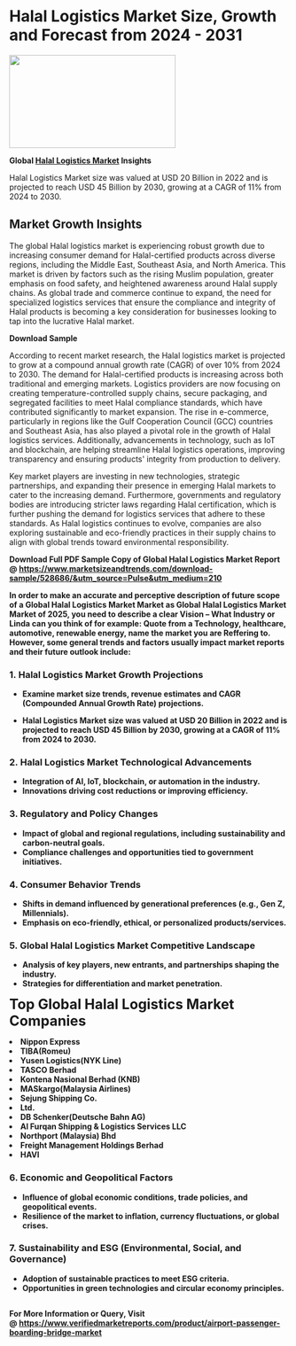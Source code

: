 <H1>Halal Logistics Market Size, Growth and Forecast from 2024 - 2031</H1><img class="aligncenter size-medium wp-image-584254" src="https://thirdeyenews.in/wp-content/uploads/2024/09/Global-Market-Research-300x168.jpeg" alt="" width="300" height="168" /><p><strong>Global&nbsp;<a href="https://www.marketsizeandtrends.com/download-sample/528686/&amp;utm_source=Pulse&amp;utm_medium=210">Halal Logistics Market</a> Insights</strong></p><p>Halal Logistics Market size was valued at USD 20 Billion in 2022 and is projected to reach USD 45 Billion by 2030, growing at a CAGR of 11% from 2024 to 2030.</p><p><h2>Market Growth Insights</h2> <p>The global Halal logistics market is experiencing robust growth due to increasing consumer demand for Halal-certified products across diverse regions, including the Middle East, Southeast Asia, and North America. This market is driven by factors such as the rising Muslim population, greater emphasis on food safety, and heightened awareness around Halal supply chains. As global trade and commerce continue to expand, the need for specialized logistics services that ensure the compliance and integrity of Halal products is becoming a key consideration for businesses looking to tap into the lucrative Halal market.</p> <p><strong>Download Sample</strong></p> <p>According to recent market research, the Halal logistics market is projected to grow at a compound annual growth rate (CAGR) of over 10% from 2024 to 2030. The demand for Halal-certified products is increasing across both traditional and emerging markets. Logistics providers are now focusing on creating temperature-controlled supply chains, secure packaging, and segregated facilities to meet Halal compliance standards, which have contributed significantly to market expansion. The rise in e-commerce, particularly in regions like the Gulf Cooperation Council (GCC) countries and Southeast Asia, has also played a pivotal role in the growth of Halal logistics services. Additionally, advancements in technology, such as IoT and blockchain, are helping streamline Halal logistics operations, improving transparency and ensuring products' integrity from production to delivery.</p> <p>Key market players are investing in new technologies, strategic partnerships, and expanding their presence in emerging Halal markets to cater to the increasing demand. Furthermore, governments and regulatory bodies are introducing stricter laws regarding Halal certification, which is further pushing the demand for logistics services that adhere to these standards. As Halal logistics continues to evolve, companies are also exploring sustainable and eco-friendly practices in their supply chains to align with global trends toward environmental responsibility.</p> <p><strong></p><p><span class=""><strong>Download Full PDF Sample Copy of Global Halal Logistics Market Report</strong> @ <a href="https://www.marketsizeandtrends.com/download-sample/528686/&amp;utm_source=Pulse&amp;utm_medium=210" target="_blank">https://www.marketsizeandtrends.com/download-sample/528686/&amp;utm_source=Pulse&amp;utm_medium=210</a></span></p><p>In order to make an accurate and perceptive description of future scope of a Global&nbsp;Halal Logistics Market Market as Global&nbsp;Halal Logistics Market Market of 2025, you need to describe a clear Vision &ndash; What Industry or Linda can you think of for example: Quote from a Technology, healthcare, automotive, renewable energy, name the market you are Reffering to. However, some general trends and factors usually impact market reports and their future outlook include:</p><h3>1.&nbsp;<strong>Halal Logistics Market Growth Projections</strong></h3><ul><li>Examine market size trends, revenue estimates and CAGR (Compounded Annual Growth Rate) projections.</li><li><p>Halal Logistics Market size was valued at USD 20 Billion in 2022 and is projected to reach USD 45 Billion by 2030, growing at a CAGR of 11% from 2024 to 2030.</p></li></ul><h3>2.&nbsp;<strong>Halal Logistics Market Technological Advancements</strong></h3><ul><li>Integration of AI, IoT, blockchain, or automation in the industry.</li><li>Innovations driving cost reductions or improving efficiency.</li></ul><h3>3.&nbsp;<strong>Regulatory and Policy Changes</strong></h3><ul><li>Impact of global and regional regulations, including sustainability and carbon-neutral goals.</li><li>Compliance challenges and opportunities tied to government initiatives.</li></ul><h3>4.&nbsp;<strong>Consumer Behavior Trends</strong></h3><ul><li>Shifts in demand influenced by generational preferences (e.g., Gen Z, Millennials).</li><li>Emphasis on eco-friendly, ethical, or personalized products/services.</li></ul><h3>5.&nbsp;<strong>Global Halal Logistics Market Competitive Landscape</strong></h3><ul><li>Analysis of key players, new entrants, and partnerships shaping the industry.</li><li>Strategies for differentiation and market penetration.</li></ul><p data-pm-slice="1 1 []"><span style="color: inherit; font-family: inherit; font-size: 25px;">Top Global Halal Logistics Market Companies</span></p><div class="" data-test-id=""><p><li>Nippon Express</li><li> TIBA(Romeu)</li><li> Yusen Logistics(NYK Line)</li><li> TASCO Berhad</li><li> Kontena Nasional Berhad (KNB)</li><li> MASkargo(Malaysia Airlines)</li><li> Sejung Shipping Co.</li><li>Ltd.</li><li> DB Schenker(Deutsche Bahn AG)</li><li> Al Furqan Shipping & Logistics Services LLC</li><li> Northport (Malaysia) Bhd</li><li> Freight Management Holdings Berhad</li><li> HAVI</li></p></div><h3>6.&nbsp;<strong>Economic and Geopolitical Factors</strong></h3><ul><li>Influence of global economic conditions, trade policies, and geopolitical events.</li><li>Resilience of the market to inflation, currency fluctuations, or global crises.</li></ul><h3>7.&nbsp;<strong>Sustainability and ESG (Environmental, Social, and Governance)</strong></h3><ul><li>Adoption of sustainable practices to meet ESG criteria.</li><li>Opportunities in green technologies and circular economy principles.</li></ul><h2><strong style="font-size: 14px;">For More Information or Query, Visit @&nbsp;</strong><a style="background-color: #ffffff; font-size: 14px;" href="https://www.marketsizeandtrends.com/report/halal-logistics-market/" target="_blank">https://www.verifiedmarketreports.com/product/airport-passenger-boarding-bridge-market</a></h2>
